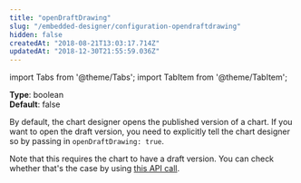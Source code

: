 ```yaml
---
title: "openDraftDrawing"
slug: "/embedded-designer/configuration-opendraftdrawing"
hidden: false
createdAt: "2018-08-21T13:03:17.714Z"
updatedAt: "2018-12-30T21:55:59.036Z"
---
```


import Tabs from '@theme/Tabs';
import TabItem from '@theme/TabItem';

**Type**: boolean  
**Default**: false  

By default, the chart designer opens the published version of a chart. If you want to open the draft version, you need to explicitly tell the chart designer so by passing in `openDraftDrawing: true`.   
 
Note that this requires the chart to have a draft version. You can check whether that's the case by using [this API call](api-retrieve-a-chart).
